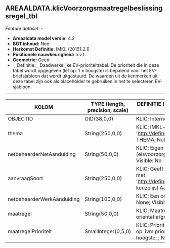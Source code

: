 ## AREAALDATA.klicVoorzorgsmaatregelbeslissingsregel_tbl

*Feature dataset: -*

* __Areaaldata model versie:__ 4.2
* __BGT inhoud:__ Nee
* __Herkomst Definitie:__ IMKL (20151.2.1)
* __Positionele nauwkeurigheid:__ n.v.t.
* __Geometrie:__ Geen
* __Definitie:__Daadwerkelijke EV-prioriteittabel. De prioriteit die in deze tabel wordt opgegeven (let op: 1 = hoogste) is bepalend voor het EV-briefsjabloon dat wordt uitgestuurd. De waarden uit de kenmerken uit deze tabel zijn ook als placeholder te gebruiken in het te selecteren EV-sjabloon.

***

|__KOLOM__                             |__TYPE (length, precision, scale)__          	          |__DEFINITIE__ (oorsprong; beschrijving; keuzelijst; nullable; default; zichtbaar in Areaalviewer)|
|------                              |----                    |-----    |
|OBJECTID                            |OID(38,0,0)             |KLIC; Interne ID ArcGIS; ; Nullable: False; Default: None; Visible: No|
|thema                               |String(250,0,0)         |KLIC; IMKL-thema uit waardelijsten 1.2.1. Begint doorgaans met 'http://definities.geostandaarden.nl/imkl2015/id/waarde/Thema/'; keuzelijst [THEMA](http://provincienh.github.io/Leveren_Geoinformatie/keuzelijsten/THEMA.html); Nullable: True; Default: None|
|netbeheerderNetAanduiding           |String(50,0,0)          |KLIC; Eigen definitie van het utiliteitsnet waar de objecten waar een EV (eisvoorzorgsmaatregel) op van toepassing is; ; Nullable: True; Default: None; Visible: No|
|aanvraagSoort                       |String(250,0,0)         |KLIC; Geeft aan of het een orientatie, graaf, of calamiteitmelding betreft. Begint met 'http://definities.geostandaarden.nl/imkl2015/id/waarde/AanvraagSoortValue/'; keuzelijst [AanvraagSoort](http://provincienh.github.io/Leveren_Geoinformatie/keuzelijsten/AanvraagSoort.html); Nullable: True; Default: None; Visible: No|
|netbeheerderWerkAanduiding          |String(100,0,0)         |KLIC; Een omschrijving van de gegeven prioriteit; ; Nullable: True; Default: None; Visible: No|
|maatregel                           |String(50,0,0)          |KLIC; Maatregel waartoe een grondroerder verplicht is bij een orientatie/graaf/calamiteitmelding; ; Nullable: True; Default: None; Visible: No|
|maatregelPrioriteit                 |SmallInteger(0,5,0)     |KLIC; Prioriteitstelling obv combinaties van waarden in overige attributen. Let op: ivm prioriteitsstelling dient gegeven prioriteit dient uniek te zijn, waarbij 1 = hoogste; ; Nullable: True; Default: None; Visible: No|
